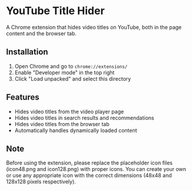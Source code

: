 # YouTube Title Hider

A Chrome extension that hides video titles on YouTube, both in the page content and the browser tab.

## Installation

1. Open Chrome and go to `chrome://extensions/`
2. Enable "Developer mode" in the top right
3. Click "Load unpacked" and select this directory

## Features

- Hides video titles from the video player page
- Hides video titles in search results and recommendations
- Hides video titles from the browser tab
- Automatically handles dynamically loaded content

## Note

Before using the extension, please replace the placeholder icon files (icon48.png and icon128.png) with proper icons. You can create your own or use any appropriate icon with the correct dimensions (48x48 and 128x128 pixels respectively).
